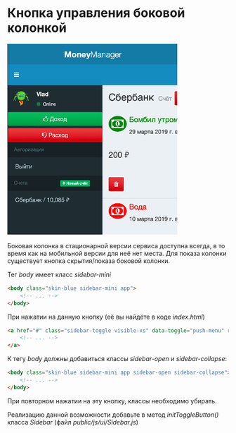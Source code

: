 # Кнопка управления боковой колонкой

![sidebar toggle](../img/sidebar-toggle.png)

Боковая колонка в стационарной версии сервиса доступна всегда, в то время
как на мобильной версии для неё нет места. Для показа колонки существует
кнопка скрытия/показа боковой колонки.

Тег *body* имеет класс *sidebar-mini*

```html
<body class="skin-blue sidebar-mini app">
    <!-- ... -->
</body>
```
При нажатии на данную кнопку (её вы найдёте в коде *index.html*)

```html
<a href="#" class="sidebar-toggle visible-xs" data-toggle="push-menu" role="button">
    <!-- ... -->
</a>
```

К тегу *body* должны добавиться классы *sidebar-open* и *sidebar-collapse*:

```html
<body class="skin-blue sidebar-mini app sidebar-open sidebar-collapse">
    <!-- ... -->
</body>
```

При повторном нажатии на эту кнопку, классы необходимо убирать.

Реализацию данной возможности добавьте 
в метод *initToggleButton()* класса *Sidebar* (файл *public/js/ui/Sidebar.js*)

